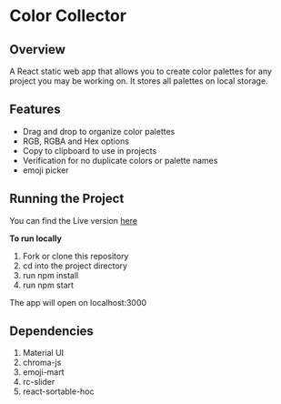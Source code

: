# Color Collector

## Overview 

A React static web app that allows you to create color palettes for any project you may be working on. It stores all palettes on local storage. 

## Features 

- Drag and drop to organize color palettes
- RGB, RGBA and Hex options
- Copy to clipboard to use in projects
- Verification for no duplicate colors or palette names
- emoji picker 

## Running the Project

You can find the Live version [here](https://changangus.github.io/color-app/#/)

**To run locally** 

1. Fork or clone this repository 
2. cd into the project directory
3. run npm install
4. run npm start

The app will open on localhost:3000

## Dependencies 

1. Material UI
2. chroma-js
3. emoji-mart
4. rc-slider
5. react-sortable-hoc


